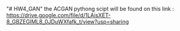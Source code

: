 "# HW4_GAN" 
the ACGAN pythong scipt will be found on this link : https://drive.google.com/file/d/1LAisXET-8_GBZEGlML8_0JDuWXfafk_t/view?usp=sharing
